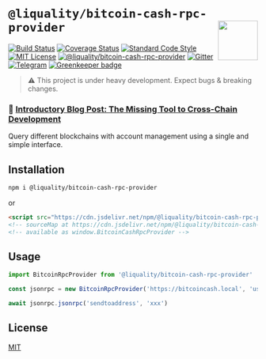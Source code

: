 # `@liquality/bitcoin-cash-rpc-provider` <img align="right" src="https://raw.githubusercontent.com/liquality/chainabstractionlayer/master/liquality-logo.png" height="80px" />

[![Build Status](https://travis-ci.com/liquality/chainabstractionlayer.svg?branch=master)](https://travis-ci.com/liquality/chainabstractionlayer)
[![Coverage Status](https://coveralls.io/repos/github/liquality/chainabstractionlayer/badge.svg?branch=master)](https://coveralls.io/github/liquality/chainabstractionlayer?branch=master)
[![Standard Code Style](https://img.shields.io/badge/codestyle-standard-brightgreen.svg)](https://github.com/standard/standard)
[![MIT License](https://img.shields.io/badge/license-MIT-brightgreen.svg)](../../LICENSE.md)
[![@liquality/bitcoin-cash-rpc-provider](https://img.shields.io/npm/dt/@liquality/bitcoin-cash-rpc-provider.svg)](https://npmjs.com/package/@liquality/bitcoin-cash-rpc-provider)
[![Gitter](https://img.shields.io/gitter/room/liquality/Lobby.svg)](https://gitter.im/liquality/Lobby?source=orgpage)
[![Telegram](https://img.shields.io/badge/chat-on%20telegram-blue.svg)](https://t.me/Liquality) [![Greenkeeper badge](https://badges.greenkeeper.io/liquality/chainabstractionlayer.svg)](https://greenkeeper.io/)

> :warning: This project is under heavy development. Expect bugs & breaking changes.

### :pencil: [Introductory Blog Post: The Missing Tool to Cross-Chain Development](https://medium.com/liquality/the-missing-tool-to-cross-chain-development-2ebfe898efa1)

Query different blockchains with account management using a single and simple interface.

## Installation

```bash
npm i @liquality/bitcoin-cash-rpc-provider
```

or

```html
<script src="https://cdn.jsdelivr.net/npm/@liquality/bitcoin-cash-rpc-provider@0.2.3/dist/bitcoin-cash-rpc-provider.min.js"></script>
<!-- sourceMap at https://cdn.jsdelivr.net/npm/@liquality/bitcoin-cash-rpc-provider@0.2.3/dist/bitcoin-cash-rpc-provider.min.js.map -->
<!-- available as window.BitcoinCashRpcProvider -->
```

## Usage

```js
import BitcoinRpcProvider from '@liquality/bitcoin-cash-rpc-provider'

const jsonrpc = new BitcoinRpcProvider('https://bitcoincash.local', 'username', 'password')

await jsonrpc.jsonrpc('sendtoaddress', 'xxx')
```

## License

[MIT](../../LICENSE.md)
